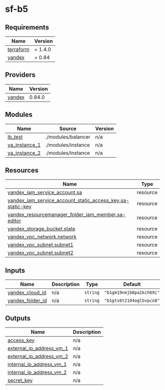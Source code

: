 # sf-b5
<!-- BEGIN_TF_DOCS -->
## Requirements

| Name | Version |
|------|---------|
| <a name="requirement_terraform"></a> [terraform](#requirement\_terraform) | = 1.4.0 |
| <a name="requirement_yandex"></a> [yandex](#requirement\_yandex) | = 0.84 |

## Providers

| Name | Version |
|------|---------|
| <a name="provider_yandex"></a> [yandex](#provider\_yandex) | 0.84.0 |

## Modules

| Name | Source | Version |
|------|--------|---------|
| <a name="module_lb_test"></a> [lb\_test](#module\_lb\_test) | ./modules/balancer | n/a |
| <a name="module_ya_instance_1"></a> [ya\_instance\_1](#module\_ya\_instance\_1) | ./modules/instance | n/a |
| <a name="module_ya_instance_2"></a> [ya\_instance\_2](#module\_ya\_instance\_2) | ./modules/instance | n/a |

## Resources

| Name | Type |
|------|------|
| [yandex_iam_service_account.sa](https://registry.terraform.io/providers/yandex-cloud/yandex/0.84/docs/resources/iam_service_account) | resource |
| [yandex_iam_service_account_static_access_key.sa-static-key](https://registry.terraform.io/providers/yandex-cloud/yandex/0.84/docs/resources/iam_service_account_static_access_key) | resource |
| [yandex_resourcemanager_folder_iam_member.sa-editor](https://registry.terraform.io/providers/yandex-cloud/yandex/0.84/docs/resources/resourcemanager_folder_iam_member) | resource |
| [yandex_storage_bucket.state](https://registry.terraform.io/providers/yandex-cloud/yandex/0.84/docs/resources/storage_bucket) | resource |
| [yandex_vpc_network.network](https://registry.terraform.io/providers/yandex-cloud/yandex/0.84/docs/resources/vpc_network) | resource |
| [yandex_vpc_subnet.subnet1](https://registry.terraform.io/providers/yandex-cloud/yandex/0.84/docs/resources/vpc_subnet) | resource |
| [yandex_vpc_subnet.subnet2](https://registry.terraform.io/providers/yandex-cloud/yandex/0.84/docs/resources/vpc_subnet) | resource |

## Inputs

| Name | Description | Type | Default | Required |
|------|-------------|------|---------|:--------:|
| <a name="input_yandex_cloud_id"></a> [yandex\_cloud\_id](#input\_yandex\_cloud\_id) | n/a | `string` | `"b1gm19nmjb0pa1kch69i"` | no |
| <a name="input_yandex_folder_id"></a> [yandex\_folder\_id](#input\_yandex\_folder\_id) | n/a | `string` | `"b1gtv6t2104oglbvpco8"` | no |

## Outputs

| Name | Description |
|------|-------------|
| <a name="output_access_key"></a> [access\_key](#output\_access\_key) | n/a |
| <a name="output_external_ip_address_vm_1"></a> [external\_ip\_address\_vm\_1](#output\_external\_ip\_address\_vm\_1) | n/a |
| <a name="output_external_ip_address_vm_2"></a> [external\_ip\_address\_vm\_2](#output\_external\_ip\_address\_vm\_2) | n/a |
| <a name="output_internal_ip_address_vm_1"></a> [internal\_ip\_address\_vm\_1](#output\_internal\_ip\_address\_vm\_1) | n/a |
| <a name="output_internal_ip_address_vm_2"></a> [internal\_ip\_address\_vm\_2](#output\_internal\_ip\_address\_vm\_2) | n/a |
| <a name="output_secret_key"></a> [secret\_key](#output\_secret\_key) | n/a |
<!-- END_TF_DOCS -->